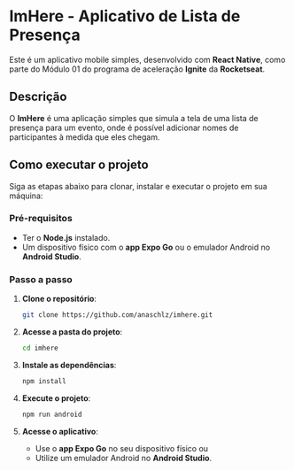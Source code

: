 # ImHere - Aplicativo de Lista de Presença

Este é um aplicativo mobile simples, desenvolvido com **React Native**, como parte do Módulo 01 do programa de aceleração **Ignite** da **Rocketseat**.

## Descrição

O **ImHere** é uma aplicação simples que simula a tela de uma lista de presença para um evento, onde é possível adicionar nomes de participantes à medida que eles chegam.

## Como executar o projeto

Siga as etapas abaixo para clonar, instalar e executar o projeto em sua máquina:

### Pré-requisitos

- Ter o **Node.js** instalado.
- Um dispositivo físico com o **app Expo Go** ou o emulador Android no **Android Studio**.

### Passo a passo

1. **Clone o repositório**:

   ```bash
   git clone https://github.com/anaschlz/imhere.git
   ```

2. **Acesse a pasta do projeto**:

   ```bash
   cd imhere
   ```

3. **Instale as dependências**:

   ```bash
   npm install
   ```

4. **Execute o projeto**:

   ```bash
   npm run android
   ```

5. **Acesse o aplicativo**:

   - Use o **app Expo Go** no seu dispositivo físico ou
   - Utilize um emulador Android no **Android Studio**.

